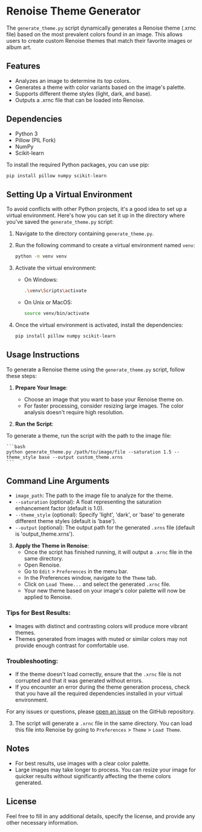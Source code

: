 # Renoise Theme Generator

The `generate_theme.py` script dynamically generates a Renoise theme (.xrnc file) based on the most prevalent colors found in an image. This allows users to create custom Renoise themes that match their favorite images or album art.

## Features

- Analyzes an image to determine its top colors.
- Generates a theme with color variants based on the image's palette.
- Supports different theme styles (light, dark, and base).
- Outputs a .xrnc file that can be loaded into Renoise.

## Dependencies

- Python 3
- Pillow (PIL Fork)
- NumPy
- Scikit-learn

To install the required Python packages, you can use pip:

```bash
pip install pillow numpy scikit-learn
```

## Setting Up a Virtual Environment

To avoid conflicts with other Python projects, it's a good idea to set up a virtual environment. Here's how you can set it up in the directory where you've saved the `generate_theme.py` script:

1. Navigate to the directory containing `generate_theme.py`.
2. Run the following command to create a virtual environment named `venv`:

    ```bash
    python -m venv venv
    ```

3. Activate the virtual environment:

    - On Windows:
        ```bash
        .\venv\Scripts\activate
        ```

    - On Unix or MacOS:
        ```bash
        source venv/bin/activate
        ```

4. Once the virtual environment is activated, install the dependencies:

    ```bash
    pip install pillow numpy scikit-learn
    ```
## Usage Instructions

To generate a Renoise theme using the `generate_theme.py` script, follow these steps:

1. **Prepare Your Image**:
   - Choose an image that you want to base your Renoise theme on.
   - For faster processing, consider resizing large images. The color analysis doesn't require high resolution.

2. **Run the Script**:

To generate a theme, run the script with the path to the image file:

    ```bash
    python generate_theme.py /path/to/image/file --saturation 1.5 --theme_style base --output custom_theme.xrns
    ```
## Command Line Arguments

- `image_path`: The path to the image file to analyze for the theme.
- `--saturation` (optional): A float representing the saturation enhancement factor (default is 1.0).
- `--theme_style` (optional): Specify 'light', 'dark', or 'base' to generate different theme styles (default is 'base').
- `--output` (optional): The output path for the generated `.xrns` file (default is 'output_theme.xrns').

3. **Apply the Theme in Renoise**:
   - Once the script has finished running, it will output a `.xrnc` file in the same directory.
   - Open Renoise.
   - Go to `Edit` > `Preferences` in the menu bar.
   - In the Preferences window, navigate to the `Theme` tab.
   - Click on `Load Theme...` and select the generated `.xrnc` file.
   - Your new theme based on your image's color palette will now be applied to Renoise.

### Tips for Best Results:
- Images with distinct and contrasting colors will produce more vibrant themes.
- Themes generated from images with muted or similar colors may not provide enough contrast for comfortable use.

### Troubleshooting:
- If the theme doesn't load correctly, ensure that the `.xrnc` file is not corrupted and that it was generated without errors.
- If you encounter an error during the theme generation process, check that you have all the required dependencies installed in your virtual environment.

For any issues or questions, please [open an issue](link-to-your-github-repo-issues) on the GitHub repository.



3. The script will generate a `.xrnc` file in the same directory. You can load this file into Renoise by going to `Preferences` > `Theme` > `Load Theme`.

## Notes

- For best results, use images with a clear color palette.
- Large images may take longer to process. You can resize your image for quicker results without significantly affecting the theme colors generated.

## License

Feel free to fill in any additional details, specify the license, and provide any other necessary information.
